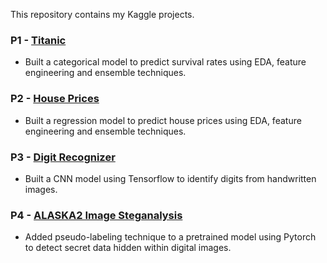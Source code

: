 This repository contains my Kaggle projects. 

### P1 - [Titanic](https://www.kaggle.com/c/titanic)
- Built a categorical model to predict survival rates using EDA, feature engineering and ensemble techniques.

### P2 - [House Prices](https://www.kaggle.com/c/house-prices-advanced-regression-techniques)
- Built a regression model to predict house prices using EDA, feature engineering and ensemble techniques. 

### P3 - [Digit Recognizer](https://www.kaggle.com/c/digit-recognizer)
- Built a CNN model using Tensorflow to identify digits from handwritten images.

### P4 - [ALASKA2 Image Steganalysis](https://www.kaggle.com/c/alaska2-image-steganalysis)
- Added pseudo-labeling technique to a pretrained model using Pytorch to detect secret data hidden within digital images.

